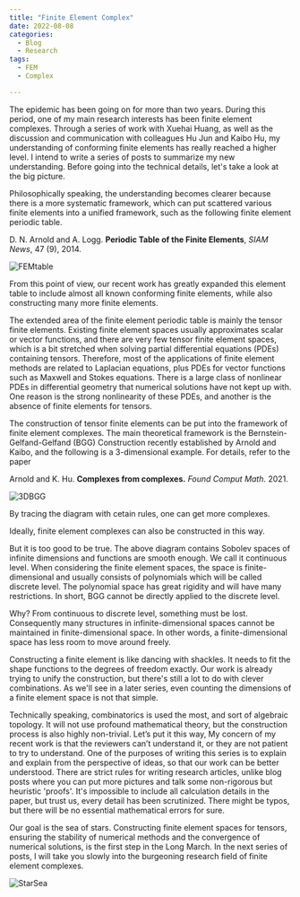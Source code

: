 ```yaml
---
title: "Finite Element Complex"
date: 2022-08-08
categories:
  - Blog
  - Research
tags:
  - FEM
  - Complex

---
```


The epidemic has been going on for more than two years. During this period, one of my main research interests has been finite element complexes. Through a series of work with Xuehai Huang, as well as the discussion and communication with colleagues Hu Jun and Kaibo Hu, my understanding of conforming finite elements has really reached a higher level. I intend to write a series of posts  to summarize my new understanding. Before going into the technical details, let's take a look at the big picture.

Philosophically speaking, the understanding becomes clearer because there is a more systematic framework, which can put scattered various finite elements into a unified framework, such as the following finite element periodic table. 

D. N. Arnold and A. Logg. **Periodic Table of the Finite Elements**, *SIAM News*, 47 (9), 2014.

![FEMtable](https://lyc102.github.io/camtips/assets/images/FEMtable.png)

From this point of view, our recent work has greatly expanded this element table to include almost all known conforming finite elements, while also constructing many more finite elements.

The extended area of the finite element periodic table is mainly the tensor finite elements. Existing finite element spaces usually approximates scalar or vector functions, and there are very few tensor finite element spaces, which is a bit stretched when solving partial differential equations (PDEs) containing tensors. Therefore, most of the applications of finite element methods are related to Laplacian equations, plus PDEs for vector functions such as Maxwell and Stokes equations. There is a large class of nonlinear PDEs in differential geometry that numerical solutions have not kept up with. One reason is the strong nonlinearity of these PDEs, and another is the absence of finite elements for tensors.

The construction of tensor finite elements can be put into the framework of finite element complexes. The main theoretical framework is the Bernstein-Gelfand-Gelfand (BGG) Construction recently established by Arnold and Kaibo, and the following is a 3-dimensional example. For details, refer to the paper

Arnold and K. Hu. **Complexes from complexes.** *Found Comput Math*. 2021.

![3DBGG](https://lyc102.github.io/camtips/assets/images/3DBGG.png)

By tracing the diagram with cetain rules, one can get more complexes.

Ideally, finite element complexes can also be constructed in this way.

But it is too good to be true. The above diagram contains Sobolev spaces of infinite dimensions and  functions are smooth enough. We call it continuous level. When considering the finite element spaces, the space is finite-dimensional and usually consists of polynomials which will be called discrete level. The polynomial space has great rigidity and will have many restrictions. In short, BGG cannot be directly applied to the discrete level.

Why? From continuous to discrete level, something must be lost. Consequently many structures in infinite-dimensional spaces cannot be maintained in finite-dimensional space. In other words, a finite-dimensional space has less room to move around freely.

Constructing a finite element is like dancing with shackles. It needs to fit the shape functions to the degrees of freedom exactly. Our work is already trying to unify the construction, but there's still a lot to do with clever combinations. As we'll see in a later series, even counting the dimensions of a finite element space is not that simple.

Technically speaking, combinatorics is used the most, and sort of algebraic topology. It will not use profound mathematical theory, but the construction process is also highly non-trivial. Let’s put it this way, My concern of my recent work is that the reviewers can’t understand it, or they are not patient to try to understand. One of the purposes of writing this series is to explain and explain from the perspective of ideas, so that our work can be better understood. There are strict rules for writing research articles, unlike blog posts where you can put more pictures and talk some non-rigorous but heuristic 'proofs'. It's impossible to include all calculation details in the paper, but trust us, every detail has been scrutinized. There might be typos, but there will be no essential mathematical errors for sure.

Our goal is the sea of stars. Constructing finite element spaces for tensors, ensuring the stability of numerical methods and the convergence of numerical solutions, is the first step in the Long March. In the next series of posts, I will take you slowly into the burgeoning research field of finite element complexes.

![StarSea](https://lyc102.github.io/camtips/assets/images/StarSea.png)